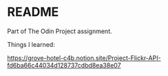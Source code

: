 # README

Part of The Odin Project assignment.

Things I learned:

https://grove-hotel-c4b.notion.site/Project-Flickr-API-fd6ba66c44034d128737cdbd8ea38e07

